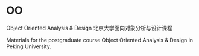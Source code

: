 # OO
Object Oriented Analysis & Design
北京大学面向对象分析与设计课程

Materials for the postgraduate course Object Oriented Analysis & Design in Peking University.
